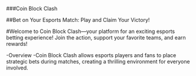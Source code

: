 ###Coin Block Clash

##Bet on Your Esports Match: Play and Claim Your Victory!

#Welcome to Coin Block Clash—your platform for an exciting esports betting experience! Join the action, support your favorite teams, and earn rewards!

-Overview
-Coin Block Clash allows esports players and fans to place strategic bets during matches, creating a thrilling environment for everyone involved.
